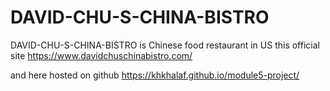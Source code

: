 # DAVID-CHU-S-CHINA-BISTRO
DAVID-CHU-S-CHINA-BISTRO is Chinese food restaurant in US this official site https://www.davidchuschinabistro.com/

and here hosted on github https://khkhalaf.github.io/module5-project/

